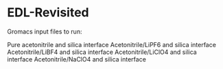 # EDL-Revisited

Gromacs input files to run:

Pure acetonitrile and silica interface 
Acetonitrile/LiPF6 and silica interface
Acetonitrile/LiBF4 and silica interface
Acetonitrile/LiClO4 and silica interface
Acetonitrile/NaClO4 and silica interface